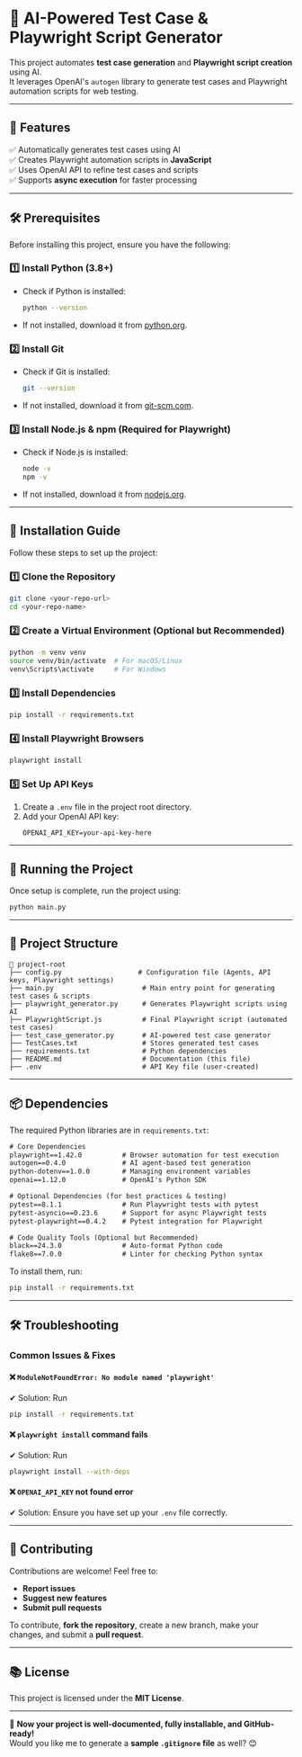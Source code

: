 # 💚 AI-Powered Test Case & Playwright Script Generator

This project automates **test case generation** and **Playwright script creation** using AI.  
It leverages OpenAI's `autogen` library to generate test cases and Playwright automation scripts for web testing.

---

## **📌 Features**

✅ Automatically generates test cases using AI  
✅ Creates Playwright automation scripts in **JavaScript**  
✅ Uses OpenAI API to refine test cases and scripts  
✅ Supports **async execution** for faster processing

---

## **🛠️ Prerequisites**

Before installing this project, ensure you have the following:

### **1️⃣ Install Python (3.8+)**

- Check if Python is installed:
  ```sh
  python --version
  ```
- If not installed, download it from [python.org](https://www.python.org/downloads/).

### **2️⃣ Install Git**

- Check if Git is installed:
  ```sh
  git --version
  ```
- If not installed, download it from [git-scm.com](https://git-scm.com/downloads).

### **3️⃣ Install Node.js & npm (Required for Playwright)**

- Check if Node.js is installed:
  ```sh
  node -v
  npm -v
  ```
- If not installed, download it from [nodejs.org](https://nodejs.org/).

---

## **💾 Installation Guide**

Follow these steps to set up the project:

### **1️⃣ Clone the Repository**

```sh
git clone <your-repo-url>
cd <your-repo-name>
```

### **2️⃣ Create a Virtual Environment (Optional but Recommended)**

```sh
python -m venv venv
source venv/bin/activate  # For macOS/Linux
venv\Scripts\activate     # For Windows
```

### **3️⃣ Install Dependencies**

```sh
pip install -r requirements.txt
```

### **4️⃣ Install Playwright Browsers**

```sh
playwright install
```

### **5️⃣ Set Up API Keys**

1. Create a `.env` file in the project root directory.
2. Add your OpenAI API key:
   ```
   OPENAI_API_KEY=your-api-key-here
   ```

---

## **🚀 Running the Project**

Once setup is complete, run the project using:

```sh
python main.py
```

---

## **📂 Project Structure**

```
💽 project-root
├── config.py                   # Configuration file (Agents, API keys, Playwright settings)
├── main.py                      # Main entry point for generating test cases & scripts
├── playwright_generator.py      # Generates Playwright scripts using AI
├── PlaywrightScript.js          # Final Playwright script (automated test cases)
├── test_case_generator.py       # AI-powered test case generator
├── TestCases.txt                # Stores generated test cases
├── requirements.txt             # Python dependencies
├── README.md                    # Documentation (this file)
├── .env                         # API Key file (user-created)
```

---

## **📦 Dependencies**

The required Python libraries are in `requirements.txt`:

```txt
# Core Dependencies
playwright==1.42.0          # Browser automation for test execution
autogen==0.4.0              # AI agent-based test generation
python-dotenv==1.0.0        # Managing environment variables
openai==1.12.0              # OpenAI's Python SDK

# Optional Dependencies (for best practices & testing)
pytest==8.1.1               # Run Playwright tests with pytest
pytest-asyncio==0.23.6      # Support for async Playwright tests
pytest-playwright==0.4.2    # Pytest integration for Playwright

# Code Quality Tools (Optional but Recommended)
black==24.3.0               # Auto-format Python code
flake8==7.0.0               # Linter for checking Python syntax
```

To install them, run:

```sh
pip install -r requirements.txt
```

---

## **🛠️ Troubleshooting**

### **Common Issues & Fixes**

#### ❌ `ModuleNotFoundError: No module named 'playwright'`

✔ Solution: Run

```sh
pip install -r requirements.txt
```

#### ❌ `playwright install` command fails

✔ Solution: Run

```sh
playwright install --with-deps
```

#### ❌ `OPENAI_API_KEY` not found error

✔ Solution: Ensure you have set up your `.env` file correctly.

---

## **🤝 Contributing**

Contributions are welcome! Feel free to:

- **Report issues**
- **Suggest new features**
- **Submit pull requests**

To contribute, **fork the repository**, create a new branch, make your changes, and submit a **pull request**.

---

## **📚 License**

This project is licensed under the **MIT License**.

---

🚀 **Now your project is well-documented, fully installable, and GitHub-ready!**  
Would you like me to generate a **sample `.gitignore` file** as well? 😊

